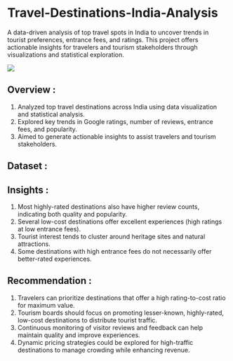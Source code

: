 # Travel-Destinations-India-Analysis
A data-driven analysis of top travel spots in India to uncover trends in tourist preferences, entrance fees, and ratings. This project offers actionable insights for travelers and tourism stakeholders through visualizations and statistical exploration.

<img src="https://travelobiz.com/wp-content/uploads/2020/06/Best-Places-To-Visit-In-India.jpg">

## Overview :
1. Analyzed top travel destinations across India using data visualization and statistical analysis.
2. Explored key trends in Google ratings, number of reviews, entrance fees, and popularity.
3. Aimed to generate actionable insights to assist travelers and tourism stakeholders.


## Dataset :


## Insights :
1. Most highly-rated destinations also have higher review counts, indicating both quality and popularity.
2. Several low-cost destinations offer excellent experiences (high ratings at low entrance fees).
3. Tourist interest tends to cluster around heritage sites and natural attractions.
4. Some destinations with high entrance fees do not necessarily offer better-rated experiences.


## Recommendation :
1. Travelers can prioritize destinations that offer a high rating-to-cost ratio for maximum value.
2. Tourism boards should focus on promoting lesser-known, highly-rated, low-cost destinations to distribute tourist traffic.
3. Continuous monitoring of visitor reviews and feedback can help maintain quality and improve experiences.
4. Dynamic pricing strategies could be explored for high-traffic destinations to manage crowding while enhancing revenue.

